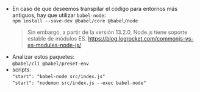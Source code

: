 - En caso de que deseemos transpilar el código para entornos más antiguos, hay que utilizar `babel-node`:  
   `npm install --save-dev @babel/core @babel/node`
  > Sin embargo, a partir de la versión 13.2.0, Node.js tiene soporte estable de módulos ES.
  > https://blog.logrocket.com/commonjs-vs-es-modules-node-js/
- Analizar estos paquetes:  
  `@babel/cli @babel/preset-env`
- scripts:  
  `"start": "babel-node src/index.js"`  
  `"start": "nodemon src/index.js --exec babel-node"`
